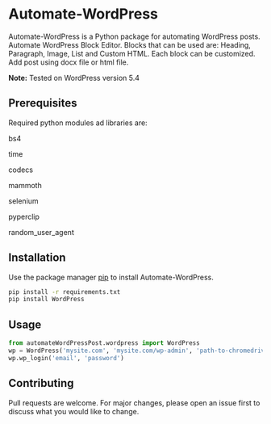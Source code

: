# Automate-WordPress

Automate-WordPress is a Python package for automating WordPress posts.
Automate WordPress Block Editor. Blocks that can be used are: Heading, Paragraph, Image, List and Custom HTML.
Each block can be customized.
Add post using docx file or html file.


**Note:** Tested on WordPress version 5.4

## Prerequisites
Required python modules ad libraries are: 

bs4

time

codecs

mammoth

selenium

pyperclip

random_user_agent

## Installation

Use the package manager [pip](https://pip.pypa.io/en/stable/) to install Automate-WordPress.

```bash
pip install -r requirements.txt
pip install WordPress
```

## Usage

```python
from automateWordPressPost.wordpress import WordPress
wp = WordPress('mysite.com', 'mysite.com/wp-admin', 'path-to-chromedriver')
wp.wp_login('email', 'password')
```

## Contributing
Pull requests are welcome. For major changes, please open an issue first to discuss what you would like to change.
